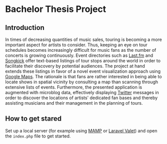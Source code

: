 # Bachelor Thesis Project

## Introduction

In times of decreasing quantities of music sales, touring is becoming a more important aspect for artists to consider. Thus, keeping an eye on tour schedules becomes increasingly difficult for music fans as the number of concerts is growing continuously. Event directories such as [Last.fm](https://www.last.fm) and [Songkick](https://www.songkick.com) offer text-based listings of tour stops around the world in order to facilitate their discovery by potential audiences. The project at hand extends these listings in favor of a novel event visualization approach using [Google Maps](https://www.google.com/maps). The rationale is that fans are rather interested in being able to locate shows in spatial vicinity by consulting a map than scanning through extensive lists of events. Furthermore, the presented application is augmented with microblog data, effectively displaying [Twitter](https://twitter.com) messages in order to discover the locations of artists' dedicated fan bases and thereby assisting musicians and their management in the planning of tours.

## How to get stared

Set up a local server (for example using [MAMP](https://www.mamp.info) or [Laravel Valet](https://github.com/laravel/valet)) and open the `index.php` file to get started.
